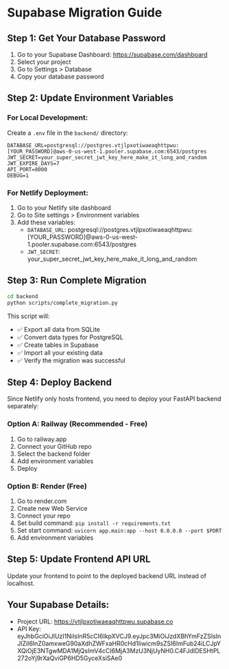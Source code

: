 # Supabase Migration Guide

## Step 1: Get Your Database Password
1. Go to your Supabase Dashboard: https://supabase.com/dashboard
2. Select your project
3. Go to Settings > Database
4. Copy your database password

## Step 2: Update Environment Variables

### For Local Development:
Create a `.env` file in the `backend/` directory:

```env
DATABASE_URL=postgresql://postgres.vtjlpxotiwaeaqhttpwu:[YOUR_PASSWORD]@aws-0-us-west-1.pooler.supabase.com:6543/postgres
JWT_SECRET=your_super_secret_jwt_key_here_make_it_long_and_random
JWT_EXPIRE_DAYS=7
API_PORT=8000
DEBUG=1
```

### For Netlify Deployment:
1. Go to your Netlify site dashboard
2. Go to Site settings > Environment variables
3. Add these variables:
   - `DATABASE_URL`: postgresql://postgres.vtjlpxotiwaeaqhttpwu:[YOUR_PASSWORD]@aws-0-us-west-1.pooler.supabase.com:6543/postgres
   - `JWT_SECRET`: your_super_secret_jwt_key_here_make_it_long_and_random

## Step 3: Run Complete Migration
```bash
cd backend
python scripts/complete_migration.py
```

This script will:
- ✅ Export all data from SQLite
- ✅ Convert data types for PostgreSQL
- ✅ Create tables in Supabase
- ✅ Import all your existing data
- ✅ Verify the migration was successful

## Step 4: Deploy Backend
Since Netlify only hosts frontend, you need to deploy your FastAPI backend separately:

### Option A: Railway (Recommended - Free)
1. Go to railway.app
2. Connect your GitHub repo
3. Select the backend folder
4. Add environment variables
5. Deploy

### Option B: Render (Free)
1. Go to render.com
2. Create new Web Service
3. Connect your repo
4. Set build command: `pip install -r requirements.txt`
5. Set start command: `uvicorn app.main:app --host 0.0.0.0 --port $PORT`
6. Add environment variables

## Step 5: Update Frontend API URL
Update your frontend to point to the deployed backend URL instead of localhost.

## Your Supabase Details:
- Project URL: https://vtjlpxotiwaeaqhttpwu.supabase.co
- API Key: eyJhbGciOiJIUzI1NiIsInR5cCI6IkpXVCJ9.eyJpc3MiOiJzdXBhYmFzZSIsInJlZiI6InZ0amxweG90aXdhZWFxaHR0cHd1Iiwicm9sZSI6ImFub24iLCJpYXQiOjE3NTgwMDA1MjQsImV4cCI6MjA3MzU3NjUyNH0.C4FJdIDESHtPL272oYj9rXaQviGP6HD5GyceXsiSAe0
